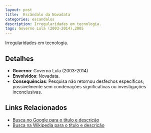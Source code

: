 ```yaml
---
layout: post
title:  Escândalo da Novadata
categories: escandalos
description: Irregularidades em tecnologia.
tags: Governo Lula (2003-2014),2005
---
```


Irregularidades em tecnologia.

## Detalhes
- **Governo**: Governo Lula (2003-2014)
- **Envolvidos**: Novadata.
- **Consequências**: Pesquisa não retornou desfechos específicos; possivelmente sem condenações significativas ou investigações inconclusivas.

## Links Relacionados
- [Busca no Google para o título e descrição](https://www.google.com/search?q=Esc%C3%A2ndalo%20da%20Novadata%20Irregularidades%20em%20tecnologia.%20Governo%20Lula%20%282003-2014%29)
- [Busca na Wikipedia para o título e descrição](https://en.wikipedia.org/w/index.php?search=Esc%C3%A2ndalo%20da%20Novadata%20Irregularidades%20em%20tecnologia.%20Governo%20Lula%20%282003-2014%29)

